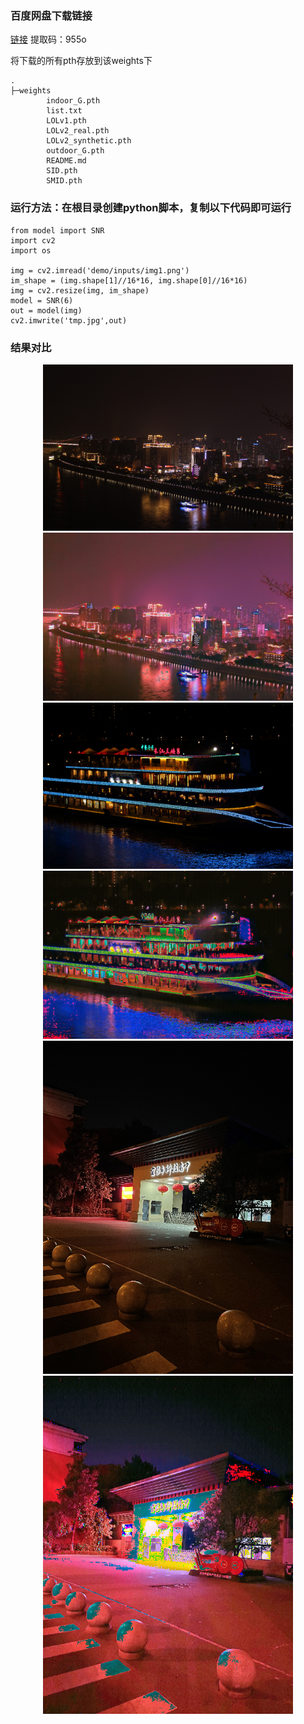 ### 百度网盘下载链接
[链接](https://pan.baidu.com/s/1YERon67PRHHKfT5L2Crfxg?pwd=955o)
提取码：955o

将下载的所有pth存放到该weights下
```
.
├─weights
        indoor_G.pth
        list.txt
        LOLv1.pth
        LOLv2_real.pth
        LOLv2_synthetic.pth
        outdoor_G.pth
        README.md
        SID.pth
        SMID.pth
```

### 运行方法：在根目录创建python脚本，复制以下代码即可运行
```angular2html
from model import SNR
import cv2
import os

img = cv2.imread('demo/inputs/img1.png')
im_shape = (img.shape[1]//16*16, img.shape[0]//16*16)
img = cv2.resize(img, im_shape)
model = SNR(6)
out = model(img)
cv2.imwrite('tmp.jpg',out)
```

### 结果对比
 <div class="half" style="text-align: center;">
   <img src="../../demo/inputs/img1.png" width="400"/> <img src="../../demo/outputs/SNR_LLIE_Net/img1.png" width="400"/>
</div>
 <div class="half" style="text-align: center;">
   <img src="../../demo/inputs/img2.png" width="400"/> <img src="../../demo/outputs/SNR_LLIE_Net/img2.png" width="400"/>
</div>
 <div class="half" style="text-align: center;">
   <img src="../../demo/inputs/img4.png" width="400"/> <img src="../../demo/outputs/SNR_LLIE_Net/img4.png" width="400"/>
</div>






